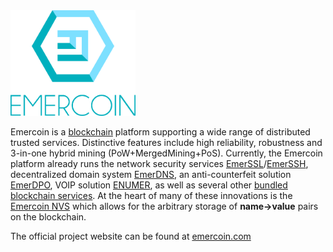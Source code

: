<img width="200" src="/images/Logo_2017.png" alt="Emercoin logo" >


Emercoin is a [blockchain](https://en.wikipedia.org/wiki/Blockchain) platform supporting a wide range of distributed trusted services. Distinctive features include high reliability, robustness and 3-in-one hybrid mining (PoW+MergedMining+PoS). Currently, the Emercoin platform already runs the network security services
[EmerSSL](./Blockchain_Services/EmerSSL/EmerSSL_Introduction)/[EmerSSH](./Blockchain_Services/EmerSSH), decentralized
domain system [EmerDNS](./Blockchain_Services/EmerDNS/EmerDNS_Introduction), an anti-counterfeit solution
[EmerDPO](./Blockchain_Services/EmerDPO/EmerDPO_Introduction), VOIP solution [ENUMER](./Blockchain_Services/ENUMER), as well as several other [bundled blockchain services](./Blockchain_Services/Introduction_to_Emercoin_Services). At the heart of many of these innovations is the [Emercoin NVS](./Blockchain_Services/Emercoin_NVS) which allows for the arbitrary storage of **name-&gt;value** pairs on the blockchain.

The official project website can be found at
[emercoin.com](http://emercoin.com)
